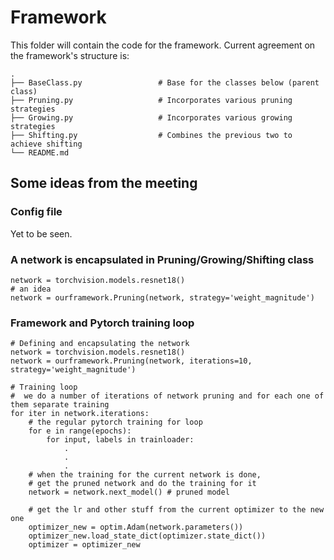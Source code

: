 # Framework

This folder will contain the code for the framework. Current agreement on the framework's structure is:

    .
    ├── BaseClass.py                 # Base for the classes below (parent class)
    ├── Pruning.py                   # Incorporates various pruning strategies
    ├── Growing.py                   # Incorporates various growing strategies
    ├── Shifting.py					 # Combines the previous two to achieve shifting 
    └── README.md
   
   
   
## Some ideas from the meeting
### Config file
Yet to be seen.

### A network is encapsulated in Pruning/Growing/Shifting class

	network = torchvision.models.resnet18()
    # an idea 
    network = ourframework.Pruning(network, strategy='weight_magnitude')
    
### Framework and Pytorch training loop
	# Defining and encapsulating the network
	network = torchvision.models.resnet18()
    network = ourframework.Pruning(network, iterations=10, strategy='weight_magnitude')
    
    # Training loop
    #  we do a number of iterations of network pruning and for each one of them separate training
    for iter in network.iterations: 
    	# the regular pytorch training for loop
        for e in range(epochs):
        	for input, labels in trainloader:
            	.
                .
                .
        # when the training for the current network is done, 
        # get the pruned network and do the training for it
        network = network.next_model() # pruned model
        
        # get the lr and other stuff from the current optimizer to the new one
        optimizer_new = optim.Adam(network.parameters())
        optimizer_new.load_state_dict(optimizer.state_dict())
        optimizer = optimizer_new
        